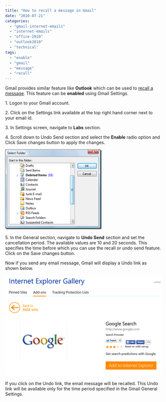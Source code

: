 ```yaml
---
title: "How to recall a message in Gmail"
date: "2010-07-21"
categories: 
  - "gmail-internet-emails"
  - "internet-emails"
  - "office-2010"
  - "outlook2010"
  - "technical"
tags: 
  - "enable"
  - "gmail"
  - "message"
  - "recall"
---
```


Gmail provides similar feature like **Outlook** which can be used to [recall a message](http://blogmines.com/blog/2010/06/10/how-to-recall-a-email-message-in-outlook-2010/). This feature can be **enabled** using Gmail Settings.

1\. Logon to your Gmail account.

2\. Click on the Settings link available at the top right hand corner next to your email id.

3\. In Settings screen, navigate to **Labs** section.

4\. Scroll down to Undo Send section and select the **Enable** radio option and Click Save changes button to apply the changes.

[![image](/assets/images/image_thumb55.png "image")](http://blogmines.com/blog/wp-content/uploads/2010/07/image56.png) 

5\. In the General section, navigate to **Undo Send** section and set the cancellation period. The available values are 10 and 20 seconds. This specifies the time before which you can use the recall or undo send feature. Click on the Save changes button.

Now if you send any email message, Gmail will display a Undo link as shown below.

[![image](/assets/images/image_thumb56.png "image")](http://blogmines.com/blog/wp-content/uploads/2010/07/image57.png)

If you click on the Undo link, the email message will be recalled. This Undo link will be available only for the time period specified in the Gmail General Settings.

